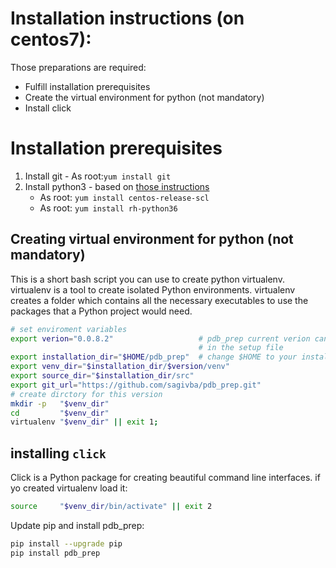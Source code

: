 # Installation instructions (on centos7):
Those preparations are required:
- Fulfill installation prerequisites
- Create the virtual environment for python (not mandatory)
- Install click 

# Installation prerequisites
1. Install git - As root:```yum install git```
2. Install python3 - based on [those instructions](https://linuxize.com/post/how-to-install-python-3-on-centos-7/)
   - As root: ```yum install centos-release-scl```
   - As root: ```yum install rh-python36```
		
## Creating virtual environment for python (not mandatory)
This is a short bash script you can use to create python virtualenv.
virtualenv is a tool to create isolated Python environments. virtualenv creates a folder which contains all the necessary executables to use the packages that a Python project would need.
```bash
# set enviroment variables
export verion="0.0.8.2"                   # pdb_prep current verion can be found 
                                          # in the setup file
export installation_dir="$HOME/pdb_prep"  # change $HOME to your installation path
export venv_dir="$installation_dir/$version/venv"
export source_dir="$installation_dir/src"
export git_url="https://github.com/sagivba/pdb_prep.git"
# create dirctory for this version
mkdir -p   "$venv_dir" 
cd         "$venv_dir"
virtualenv "$venv_dir" || exit 1;
```
## installing ```click```
Click is a Python package for creating beautiful command line interfaces.
if yo created virtualenv load it:
``` bash 
source     "$venv_dir/bin/activate" || exit 2
```
Update pip and install pdb_prep:
```bash
pip install --upgrade pip
pip install pdb_prep
```
